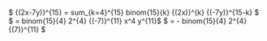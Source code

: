 $ {(2x-7y)}^{15} = sum_{k=4}^{15} binom{15}{k} {(2x)}^{k} {(-7y)}^{15-k} $ 
$ = binom{15}{4} 2^{4} {(-7)}^{11} x^4 y^{11}$ 
$ = - binom{15}{4} 2^{4} {(7)}^{11} $
